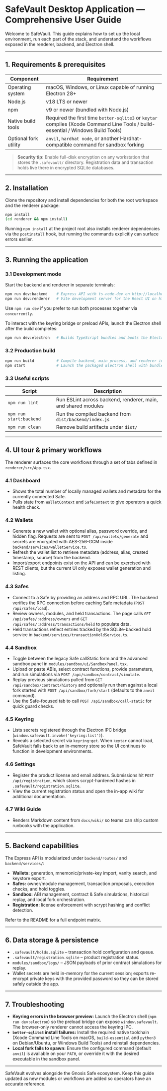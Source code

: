 # SafeVault Desktop Application — Comprehensive User Guide

Welcome to SafeVault. This guide explains how to set up the local environment, run each part of the stack,
and understand the workflows exposed in the renderer, backend, and Electron shell.

---

## 1. Requirements & prerequisites

| Component | Requirement |
| --- | --- |
| Operating system | macOS, Windows, or Linux capable of running Electron 28+ |
| Node.js | v18 LTS or newer |
| npm | v9 or newer (bundled with Node.js) |
| Native build tools | Required the first time `better-sqlite3` or `keytar` compiles (Xcode Command Line Tools / build-essential / Windows Build Tools) |
| Optional fork utility | `anvil`, `hardhat node`, or another Hardhat-compatible command for sandbox forking |

> **Security tip:** Enable full-disk encryption on any workstation that stores the `.safevault/` directory.
> Registration data and transaction holds live there in encrypted SQLite databases.

---

## 2. Installation

Clone the repository and install dependencies for both the root workspace and the renderer package:

```bash
npm install
(cd renderer && npm install)
```

Running `npm install` at the project root also installs renderer dependencies via the `postinstall` hook,
but running the commands explicitly can surface errors earlier.

---

## 3. Running the application

### 3.1 Development mode

Start the backend and renderer in separate terminals:

```bash
npm run dev:backend    # Express API with ts-node-dev on http://localhost:4399
npm run dev:renderer   # Vite development server for the React UI on http://localhost:5173
```

Use `npm run dev` if you prefer to run both processes together via `concurrently`.

To interact with the keyring bridge or preload APIs, launch the Electron shell after the build completes:

```bash
npm run dev:electron   # Builds TypeScript bundles and boots the Electron window
```

### 3.2 Production build

```bash
npm run build          # Compile backend, main process, and renderer into dist/
npm start              # Launch the packaged Electron shell with bundled assets
```

### 3.3 Useful scripts

| Script | Description |
| --- | --- |
| `npm run lint` | Run ESLint across backend, renderer, main, and shared modules |
| `npm run start:backend` | Run the compiled backend from `dist/backend/index.js` |
| `npm run clean` | Remove build artifacts under `dist/` |

---

## 4. UI tour & primary workflows

The renderer surfaces the core workflows through a set of tabs defined in `renderer/src/App.tsx`.

### 4.1 Dashboard
- Shows the total number of locally managed wallets and metadata for the currently connected Safe.
- Pulls state from `WalletContext` and `SafeContext` to give operators a quick health check.

### 4.2 Wallets
- Generate a new wallet with optional alias, password override, and hidden flag. Requests are sent to
  `POST /api/wallets/generate` and secrets are encrypted with AES-256-GCM inside
  `backend/services/walletService.ts`.
- Refresh the wallet list to retrieve metadata (address, alias, created timestamp, source) from the backend.
- Import/export endpoints exist on the API and can be exercised with REST clients, but the current UI only
  exposes wallet generation and listing.

### 4.3 Safes
- Connect to a Safe by providing an address and RPC URL. The backend verifies the RPC connection before
  caching Safe metadata (`POST /api/safes/load`).
- Review owners, modules, and held transactions. The page calls `GET /api/safes/:address/owners` and
  `GET /api/safes/:address/transactions/held` to populate data.
- Held transactions reflect entries tracked by the SQLite-backed hold service in
  `backend/services/transactionHoldService.ts`.

### 4.4 Sandbox
- Toggle between the legacy Safe callStatic form and the advanced sandbox panel in
  `modules/sandbox/ui/SandboxPanel.tsx`.
- Upload or paste ABIs, select contract functions, provide parameters, and run simulations via
  `POST /api/sandbox/contract/simulate`.
- Replay previous simulations pulled from `GET /api/sandbox/contract/history` and optionally run them against
  a local fork started with `POST /api/sandbox/fork/start` (defaults to the `anvil` command).
- Use the Safe-focused tab to call `POST /api/sandbox/call-static` for quick guard checks.

### 4.5 Keyring
- Lists secrets registered through the Electron IPC bridge (`window.safevault.invoke('keyring:list')`).
- Reveals a selected secret via `keyring:get`. When `keytar` cannot load, SafeVault falls back to an
  in-memory store so the UI continues to function in development environments.

### 4.6 Settings
- Register the product license and email address. Submissions hit `POST /api/registration`, which stores
  scrypt-hardened hashes in `.safevault/registration.sqlite`.
- View the current registration status and open the in-app wiki for additional documentation.

### 4.7 Wiki Guide
- Renders Markdown content from `docs/wiki/` so teams can ship custom runbooks with the application.

---

## 5. Backend capabilities

The Express API is modularized under `backend/routes/` and `backend/services/`:

- **Wallets:** generation, mnemonic/private-key import, vanity search, and keystore export.
- **Safes:** owner/module management, transaction proposals, execution checks, and hold toggles.
- **Sandbox:** ABI management, contract & Safe simulations, historical replay, and local fork orchestration.
- **Registration:** license enforcement with scrypt hashing and conflict detection.

Refer to the README for a full endpoint matrix.

---

## 6. Data storage & persistence

- `.safevault/holds.sqlite` – transaction hold configuration and queue.
- `.safevault/registration.sqlite` – product registration status.
- `modules/sandbox/logs/` – JSON payloads of prior contract simulations for replay.
- Wallet secrets are held in-memory for the current session; exports re-encrypt private keys with the
  provided password so they can be stored safely outside the app.

---

## 7. Troubleshooting

- **Keyring errors in the browser preview:** Launch the Electron shell (`npm run dev:electron`) so the
  preload bridge can expose `window.safevault`. The browser-only renderer cannot access the keyring IPC.
- **`better-sqlite3` install failures:** Install the required native toolchain (Xcode Command Line Tools on
  macOS, `build-essential` and `python3` on Debian/Ubuntu, or Windows Build Tools) and reinstall
  dependencies.
- **Local fork fails to spawn:** Ensure the configured command (default `anvil`) is available on your
  `PATH`, or override it with the desired executable in the sandbox panel.

---

SafeVault evolves alongside the Gnosis Safe ecosystem. Keep this guide updated as new modules or workflows
are added so operators have an accurate reference.

